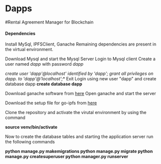 # Dapps

#Rental Agreement Manager for Blockchain

#### Dependencies

Install MySql, IPFSClient, Ganache
Remaining dependencies are present in the virtual environment.

Download Mysql and start the Mysql Server
Login to Mysql client
Create a user named *dapp* with password *dapp*

**create user 'dapp'@localhost' identified by 'dapp';
grant all privileges on dapp.* to 'dapp'@'localhost';**
Exit
Login using new user "dapp" and create database dapp
**create database dapp**

Download ganache software from [here](https://github.com/trufflesuite/ganache/releases/download/v2.3.0-beta.2/Ganache-2.3.0-beta.2-win-setup.exe)
Open ganache and start the server

Download the setup file for go-ipfs from [here](https://dist.ipfs.io/#go-ipfs)

Clone the repository and activate the virutal environment by using the command

**source venv/bin/activate**

Now to create the database tables and starting the application server run the following commands

**python manage.py makemigrations
python manage.py migrate
python manage.py createsuperuser
python manager.py runserver**
